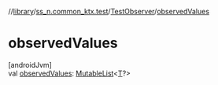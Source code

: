//[library](../../../index.md)/[ss_n.common_ktx.test](../index.md)/[TestObserver](index.md)/[observedValues](observed-values.md)

# observedValues

[androidJvm]\
val [observedValues](observed-values.md): [MutableList](https://kotlinlang.org/api/latest/jvm/stdlib/kotlin.collections/-mutable-list/index.html)&lt;[T](index.md)?&gt;
